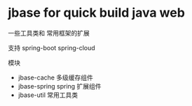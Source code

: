 # jbase for quick build java web 


一些工具类和 常用框架的扩展

支持 spring-boot spring-cloud


模块
- jbase-cache 多级缓存组件
- jbase-spring spring 扩展组件
- jbase-util 常用工具类


 







